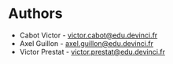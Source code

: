 # Authors 
* Cabot Victor - victor.cabot@edu.devinci.fr
* Axel Guillon - axel.guillon@edu.devinci.fr
* Victor Prestat - victor.prestat@edu.devinci.fr
